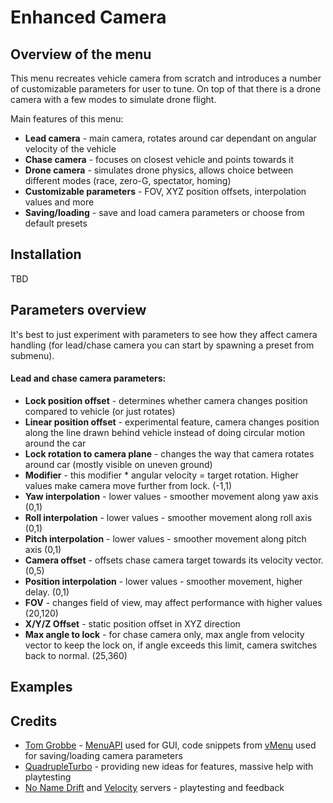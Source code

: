 # Enhanced Camera

## Overview of the menu
This menu recreates vehicle camera from scratch and introduces a number of customizable parameters for user to tune. On top of that there is a drone camera with a few modes to simulate drone flight.

Main features of this menu:
- **Lead camera** - main camera, rotates around car dependant on angular velocity of the vehicle
- **Chase camera** - focuses on closest vehicle and points towards it
- **Drone camera** - simulates drone physics, allows choice between different modes (race, zero-G, spectator, homing)
- **Customizable parameters** - FOV, XYZ position offsets, interpolation values and more
- **Saving/loading** - save and load camera parameters or choose from default presets

## Installation

TBD

## Parameters overview

It's best to just experiment with parameters to see how they affect camera handling (for lead/chase camera you can start by spawning a preset from submenu).
#### Lead and chase camera parameters:
- **Lock position offset** - determines whether camera changes position compared to vehicle (or just rotates)
- **Linear position offset** - experimental feature, camera changes position along the line drawn behind vehicle instead of doing circular motion around the car
- **Lock rotation to camera plane** - changes the way that camera rotates around car (mostly visible on uneven ground)
- **Modifier** - this modifier * angular velocity = target rotation. Higher values make camera move further from lock. (-1,1)
- **Yaw interpolation** - lower values - smoother movement along yaw axis (0,1)
- **Roll interpolation** - lower values - smoother movement along roll axis (0,1)
- **Pitch interpolation** - lower values - smoother movement along pitch axis (0,1)
- **Camera offset** - offsets chase camera target towards its velocity vector. (0,5)
- **Position interpolation** - lower values - smoother movement, higher delay. (0,1)
- **FOV** - changes field of view, may affect performance with higher values (20,120)
- **X/Y/Z Offset** - static position offset in XYZ direction
- **Max angle to lock** - for chase camera only, max angle from velocity vector to keep the lock on, if angle exceeds this limit, camera switches back to normal. (25,360)

## Examples

## Credits
- [Tom Grobbe](https://github.com/TomGrobbe) - [MenuAPI](https://github.com/TomGrobbe/MenuAPI) used for GUI, code snippets from [vMenu](https://github.com/TomGrobbe/vMenu) used for saving/loading camera parameters
- [QuadrupleTurbo](https://github.com/QuadrupleTurbo) - providing new ideas for features, massive help with playtesting
- [No Name Drift](https://nonamedrift.com/) and [Velocity](http://www.velocitydrift.com/) servers - playtesting and feedback
